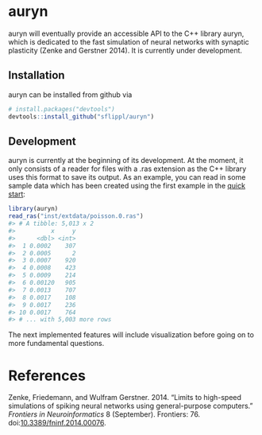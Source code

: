 
<!-- README.md is generated from README.Rmd. Please edit that file -->
auryn
=====

auryn will eventually provide an accessible API to the C++ library auryn, which is dedicated to the fast simulation of neural networks with synaptic plasticity (Zenke and Gerstner 2014). It is currently under development.

Installation
------------

auryn can be installed from github via

``` r
# install.packages("devtools")
devtools::install_github("sflippl/auryn")
```

Development
-----------

auryn is currently at the beginning of its development. At the moment, it only consists of a reader for files with a .ras extension as the C++ library uses this format to save its output. As an example, you can read in some sample data which has been created using the first example in the [quick start](http://www.fzenke.net/auryn/doku.php?id=quick_start):

``` r
library(auryn)
read_ras("inst/extdata/poisson.0.ras")
#> # A tibble: 5,013 x 2
#>          x     y
#>      <dbl> <int>
#>  1 0.0002    307
#>  2 0.0005      2
#>  3 0.0007    920
#>  4 0.0008    423
#>  5 0.0009    214
#>  6 0.00120   905
#>  7 0.0013    707
#>  8 0.0017    108
#>  9 0.0017    236
#> 10 0.0017    764
#> # ... with 5,003 more rows
```

The next implemented features will include visualization before going on to more fundamental questions.

References
==========

Zenke, Friedemann, and Wulfram Gerstner. 2014. “Limits to high-speed simulations of spiking neural networks using general-purpose computers.” *Frontiers in Neuroinformatics* 8 (September). Frontiers: 76. doi:[10.3389/fninf.2014.00076](https://doi.org/10.3389/fninf.2014.00076).
